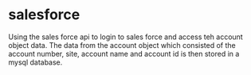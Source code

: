 # salesforce

Using the sales force api to login to sales force and access teh account object data. 
The data from the account object which consisted of the account number, site, account name and account id is then stored in a mysql database.
